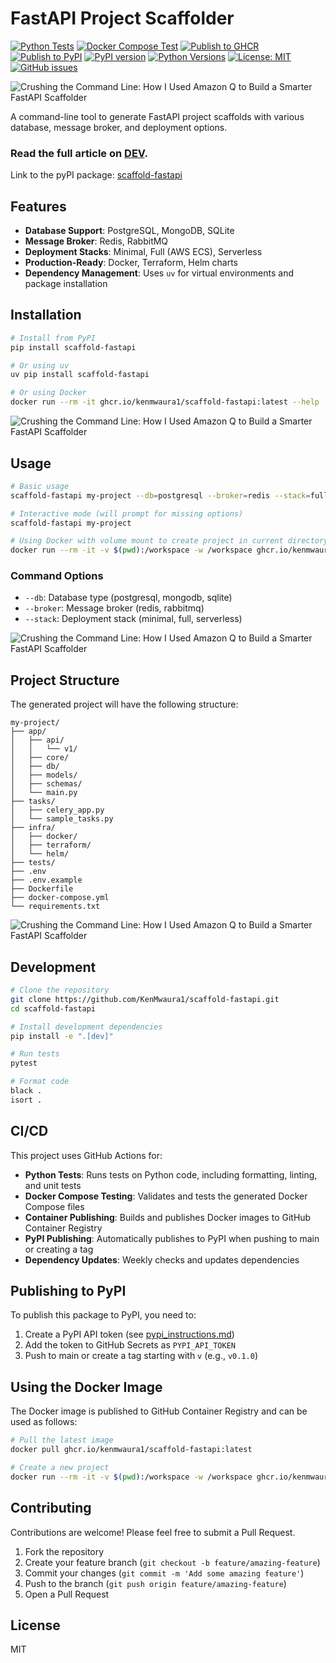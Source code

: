 # FastAPI Project Scaffolder

[![Python Tests](https://github.com/KenMwaura1/scaffold-fastapi/actions/workflows/python-test.yml/badge.svg)](https://github.com/KenMwaura1/scaffold-fastapi/actions/workflows/python-test.yml)
[![Docker Compose Test](https://github.com/KenMwaura1/scaffold-fastapi/actions/workflows/docker-compose-test.yml/badge.svg)](https://github.com/KenMwaura1/scaffold-fastapi/actions/workflows/docker-compose-test.yml)
[![Publish to GHCR](https://github.com/KenMwaura1/scaffold-fastapi/actions/workflows/ghcr-publish.yml/badge.svg)](https://github.com/KenMwaura1/scaffold-fastapi/actions/workflows/ghcr-publish.yml)
[![Publish to PyPI](https://github.com/KenMwaura1/scaffold-fastapi/actions/workflows/pypi-publish.yml/badge.svg)](https://github.com/KenMwaura1/scaffold-fastapi/actions/workflows/pypi-publish.yml)
[![PyPI version](https://badge.fury.io/py/scaffold-fastapi.svg)](https://badge.fury.io/py/scaffold-fastapi)
[![Python Versions](https://img.shields.io/pypi/pyversions/scaffold-fastapi.svg)](https://pypi.org/project/scaffold-fastapi/)
[![License: MIT](https://img.shields.io/badge/License-MIT-yellow.svg)](https://opensource.org/licenses/MIT)
[![GitHub issues](https://img.shields.io/github/issues/KenMwaura1/scaffold-fastapi.svg)](https://github.com/KenMwaura1/scaffold-fastapi/issues)

![Crushing the Command Line: How I Used Amazon Q to Build a Smarter FastAPI Scaffolder](media/Crushing%20the%20Command%20Line%3A%20How%20I%20Used%20Amazon%20Q%20to%20Build%20a%20Smarter%20FastAPI%20Scaffolder.png)

A command-line tool to generate FastAPI project scaffolds with various database, message broker, and deployment options.

### **Read the full article on [DEV](hhttps://dev.to/ken_mwaura1/crushing-the-command-line-how-i-used-amazon-q-to-build-a-smarter-fastapi-scaffolder-3c45).**

Link to the pyPI package: [scaffold-fastapi](https://pypi.org/project/scaffold-fastapi/)

## Features

- **Database Support**: PostgreSQL, MongoDB, SQLite
- **Message Broker**: Redis, RabbitMQ
- **Deployment Stacks**: Minimal, Full (AWS ECS), Serverless
- **Production-Ready**: Docker, Terraform, Helm charts
- **Dependency Management**: Uses `uv` for virtual environments and package installation

## Installation

```bash
# Install from PyPI
pip install scaffold-fastapi

# Or using uv
uv pip install scaffold-fastapi

# Or using Docker
docker run --rm -it ghcr.io/kenmwaura1/scaffold-fastapi:latest --help
```

![Crushing the Command Line: How I Used Amazon Q to Build a Smarter FastAPI Scaffolder](https://github.com/KenMwaura1/scaffold-fastapi/raw/main/media/2025-05-10_16-49.png)

## Usage

```bash
# Basic usage
scaffold-fastapi my-project --db=postgresql --broker=redis --stack=full

# Interactive mode (will prompt for missing options)
scaffold-fastapi my-project

# Using Docker with volume mount to create project in current directory
docker run --rm -it -v $(pwd):/workspace -w /workspace ghcr.io/kenmwaura1/scaffold-fastapi:latest my-project
```

### Command Options

- `--db`: Database type (postgresql, mongodb, sqlite)
- `--broker`: Message broker (redis, rabbitmq)
- `--stack`: Deployment stack (minimal, full, serverless)
  
![Crushing the Command Line: How I Used Amazon Q to Build a Smarter FastAPI Scaffolder](https://github.com/KenMwaura1/scaffold-fastapi/raw/main/media/2025-05-10_16-48.png)

## Project Structure

The generated project will have the following structure:

```shell
my-project/
├── app/
│   ├── api/
│   │   └── v1/
│   ├── core/
│   ├── db/
│   ├── models/
│   ├── schemas/
│   └── main.py
├── tasks/
│   ├── celery_app.py
│   └── sample_tasks.py
├── infra/
│   ├── docker/
│   ├── terraform/
│   └── helm/
├── tests/
├── .env
├── .env.example
├── Dockerfile
├── docker-compose.yml
└── requirements.txt
```

![Crushing the Command Line: How I Used Amazon Q to Build a Smarter FastAPI Scaffolder](https://github.com/KenMwaura1/scaffold-fastapi/raw/main/media/2025-05-10_16-51.png)

## Development

```bash
# Clone the repository
git clone https://github.com/KenMwaura1/scaffold-fastapi.git
cd scaffold-fastapi

# Install development dependencies
pip install -e ".[dev]"

# Run tests
pytest

# Format code
black .
isort .
```

## CI/CD

This project uses GitHub Actions for:

- **Python Tests**: Runs tests on Python code, including formatting, linting, and unit tests
- **Docker Compose Testing**: Validates and tests the generated Docker Compose files
- **Container Publishing**: Builds and publishes Docker images to GitHub Container Registry
- **PyPI Publishing**: Automatically publishes to PyPI when pushing to main or creating a tag
- **Dependency Updates**: Weekly checks and updates dependencies

## Publishing to PyPI

To publish this package to PyPI, you need to:

1. Create a PyPI API token (see [pypi_instructions.md](pypi_instructions.md))
2. Add the token to GitHub Secrets as `PYPI_API_TOKEN`
3. Push to main or create a tag starting with `v` (e.g., `v0.1.0`)

## Using the Docker Image

The Docker image is published to GitHub Container Registry and can be used as follows:

```bash
# Pull the latest image
docker pull ghcr.io/kenmwaura1/scaffold-fastapi:latest

# Create a new project
docker run --rm -it -v $(pwd):/workspace -w /workspace ghcr.io/kenmwaura1/scaffold-fastapi:latest my-project
```

## Contributing

Contributions are welcome! Please feel free to submit a Pull Request.

1. Fork the repository
2. Create your feature branch (`git checkout -b feature/amazing-feature`)
3. Commit your changes (`git commit -m 'Add some amazing feature'`)
4. Push to the branch (`git push origin feature/amazing-feature`)
5. Open a Pull Request

## License

MIT
